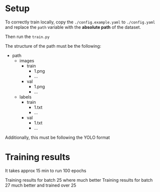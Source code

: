 # Setup

To correctly train locally, copy the `./config.example.yaml` to `./config.yaml`
and replace the `path` variable with the **absolute path** of the dataset.

Then run the `train.py`

The structure of the path must be the following: 

- path
    - images
        - train
            - 1.png
            - ...
        - val 
            - 1.png
            - ...
    - labels
        - train
            - 1.txt
            - ...
        - val 
            - 1.txt
            - ...

Additionally, this must be following the YOLO format

# Training results

It takes approx 15 min to run 100 epochs

Training results for batch 25 where much better
Training results for batch 27 much better and trained over 25
